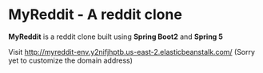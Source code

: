 # MyReddit - A reddit clone

**MyReddit** is a reddit clone built using **Spring Boot2** and **Spring 5**

Visit http://myreddit-env.y2nifjhptb.us-east-2.elasticbeanstalk.com/ (Sorry yet to customize the domain address) 

